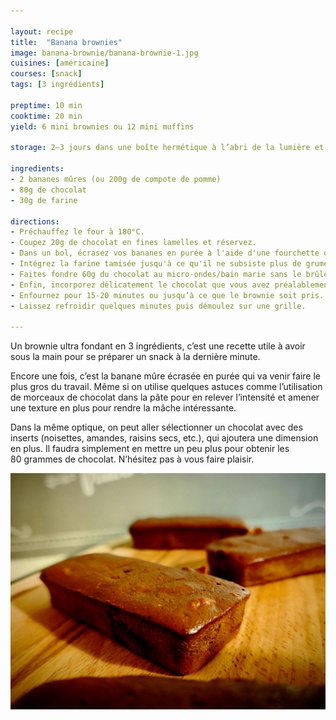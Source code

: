 ```yaml
---

layout: recipe
title:  "Banana brownies"
image: banana-brownie/banana-brownie-1.jpg
cuisines: [américaine]
courses: [snack]
tags: [3 ingrédients]

preptime: 10 min
cooktime: 20 min
yield: 6 mini brownies ou 12 mini muffins

storage: 2–3 jours dans une boîte hermétique à l’abri de la lumière et de la chaleur. 5 jours au frigo. 2 mois au congélateur.

ingredients:
- 2 bananes mûres (ou 200g de compote de pomme)
- 80g de chocolat
- 30g de farine

directions:
- Préchauffez le four à 180°C.
- Coupez 20g de chocolat en fines lamelles et réservez.
- Dans un bol, écrasez vos bananes en purée à l'aide d'une fourchette ou d'un presse-purée. Elle n'a pas besoin d'être parfaitement lisse, juste suffisamment humide pour évoquer la consistance d'un œuf. Vous pouvez également les passer au mixer si vous ne voulez pas qu'il reste des morceaux.
- Intégrez la farine tamisée jusqu'à ce qu'il ne subsiste plus de grumeau.
- Faites fondre 60g du chocolat au micro-ondes/bain marie sans le brûler puis versez-le dans le bol. Mélangez. 
- Enfin, incorporez délicatement le chocolat que vous avez préalablement coupé et mélangez une dernière fois pour bien le distribuer. 
- Enfournez pour 15-20 minutes ou jusqu’à ce que le brownie soit pris.
- Laissez refroidir quelques minutes puis démoulez sur une grille. 

---
```


Un brownie ultra fondant en 3 ingrédients, c’est une recette utile à avoir sous la main pour se préparer un snack à la dernière minute.

Encore une fois, c’est la banane mûre écrasée en purée qui va venir faire le plus gros du travail. Même si on utilise quelques astuces comme l’utilisation de morceaux de chocolat dans la pâte pour en relever l’intensité et amener une texture en plus pour rendre la mâche intéressante.

Dans la même optique, on peut aller sélectionner un chocolat avec des inserts (noisettes, amandes, raisins secs, etc.), qui ajoutera une dimension en plus. Il faudra simplement en mettre un peu plus pour obtenir les 80&nbsp;grammes de chocolat. N’hésitez pas à vous faire plaisir.

![On sent bien le chocolat, et la banane assure un résultat ultra fondant pour ceux qui aiment leur brownie comme ça.](../images/banana-brownie/banana-brownie-2.jpg) 